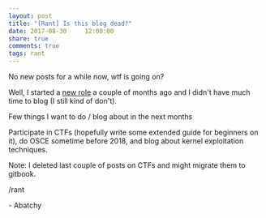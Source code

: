 ```yaml
---
layout: post
title: "[Rant] Is this blog dead?"
date: 2017-08-30     12:00:00
share: true
comments: true
tags: rant
---
```


No new posts for a while now, wtf is going on?  
  
Well, I started a [new role](https://twitter.com/abatchy17/status/883517803080294402) a couple of months ago and I didn't have much time to blog (I still kind of don't).

Few things I want to do / blog about in the next months

Participate in CTFs (hopefully write some extended guide for beginners on it), do OSCE sometime before 2018, and blog about kernel exploitation techniques.

Note: I deleted last couple of posts on CTFs and might migrate them to gitbook.
  
/rant  
  
\- Abatchy


